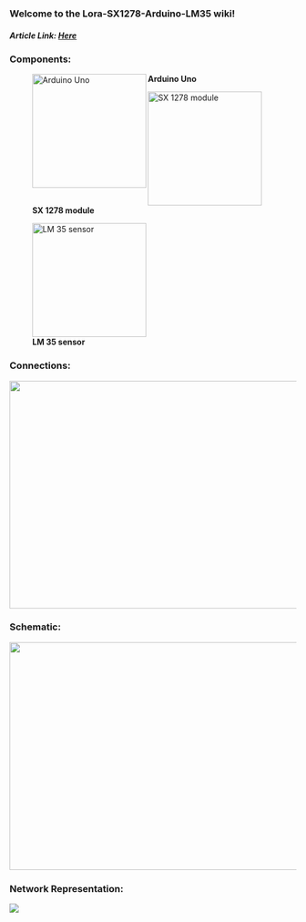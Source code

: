 ### Welcome to the Lora-SX1278-Arduino-LM35 wiki!
<p><h5>Article Link: <a href="https://github.com/victor-vdo/Lora-SX1278-Arduino-LM35/blob/master/TCIC-2017-2-LoRa_Tecnologia_Emergente_para_Internet_das_Coisas_.pdf">Here</a></h5></p>
<p><h3>Components:</h3></p>
<div>
      <figure>
          <img align="left" src="https://i.imgur.com/WuPp0P8.jpg"  height = "200" width = "200" title="Arduino Uno">
          <figcaption><b>Arduino Uno</b></figcaption>  
      </figure>  
      <figure>
          <img align="center" src="https://i.imgur.com/PV8fmj6.jpg"  height = "200" width = "200" title="SX 1278 module">
          <figcaption><b>SX 1278 module</b></figcaption>  
      </figure>   
      <figure>
          <img align="center" src="https://i.imgur.com/FS1wHs9.jpg"  height = "200" width = "200" title="LM 35 sensor">
          <figcaption><b>LM 35 sensor</b></figcaption>  
      </figure>      
</div>

<p><h3>Connections:</h3></p>

<div>
      <p><a href="https://imgur.com/QZ4d7Wp"><img src="https://i.imgur.com/QZ4d7Wp.png"  align="middle" height = "400" width = "600"/></a> </p>
</div>

<p><h3><b>Schematic:</b></h3></p>
<div>
      <p><a href="https://imgur.com/W4ITLas"><img src="https://i.imgur.com/W4ITLas.png" align="middle" height = "400" width = "600"/></a> </p>
</div>
<p><h3><b>Network Representation:</b></h3></p>
<div>
      <p><a href="https://imgur.com/JYgqf9r"><img src="https://i.imgur.com/JYgqf9r.png" align="center"/></a> </p>
</div>

